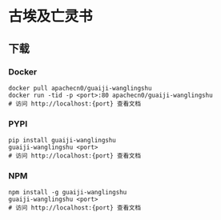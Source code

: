 # 古埃及亡灵书

## 下载

### Docker

```
docker pull apachecn0/guaiji-wanglingshu
docker run -tid -p <port>:80 apachecn0/guaiji-wanglingshu
# 访问 http://localhost:{port} 查看文档
```

### PYPI

```
pip install guaiji-wanglingshu
guaiji-wanglingshu <port>
# 访问 http://localhost:{port} 查看文档
```

### NPM

```
npm install -g guaiji-wanglingshu
guaiji-wanglingshu <port>
# 访问 http://localhost:{port} 查看文档
```